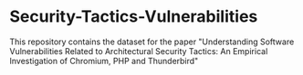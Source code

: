 # Security-Tactics-Vulnerabilities
This repository contains the dataset for the paper "Understanding Software Vulnerabilities Related to Architectural Security Tactics: An Empirical Investigation of Chromium, PHP and Thunderbird"
